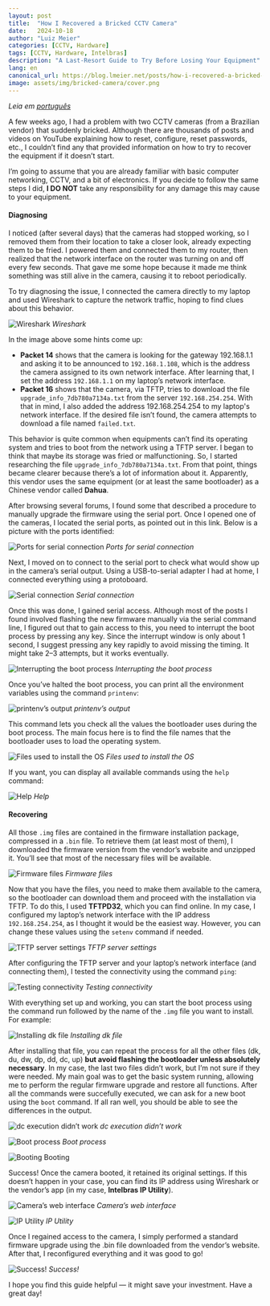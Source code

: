 ```yaml
---
layout:	post
title:	"How I Recovered a Bricked CCTV Camera"
date:	2024-10-18
author: "Luiz Meier"
categories: [CCTV, Hardware]
tags: [CCTV, Hardware, Intelbras]
description: "A Last-Resort Guide to Try Before Losing Your Equipment"
lang: en
canonical_url: https://blog.lmeier.net/posts/how-i-recovered-a-bricked-cctv-camera/
image: assets/img/bricked-camera/cover.png
---
```


*Leia em [português](https://blog.lmeier.net/posts/como-recuperei-uma-camera-cftv-brickada/)*

A few weeks ago, I had a problem with two CCTV cameras (from a Brazilian vendor) that suddenly bricked. Although there are thousands of posts and videos on YouTube explaining how to reset, configure, reset passwords, etc., I couldn’t find any that provided information on how to try to recover the equipment if it doesn’t start.

I’m going to assume that you are already familiar with basic computer networking, CCTV, and a bit of electronics. If you decide to follow the same steps I did, **I DO NOT** take any responsibility for any damage this may cause to your equipment.

#### Diagnosing

I noticed (after several days) that the cameras had stopped working, so I removed them from their location to take a closer look, already expecting them to be fried. I powered them and connected them to my router, then realized that the network interface on the router was turning on and off every few seconds. That gave me some hope because it made me think something was still alive in the camera, causing it to reboot periodically.

To try diagnosing the issue, I connected the camera directly to my laptop and used Wireshark to capture the network traffic, hoping to find clues about this behavior.

![Wireshark](assets/img/bricked-camera/wireshark.png)
*Wireshark*

In the image above some hints come up:

* **Packet 14** shows that the camera is looking for the gateway 192.168.1.1 and asking it to be announced to `192.168.1.108`, which is the address the camera assigned to its own network interface. After learning that, I set the address `192.168.1.1` on my laptop’s network interface.
* **Packet 16** shows that the camera, via TFTP, tries to download the file `upgrade_info_7db780a7134a.txt` from the server `192.168.254.254`. With that in mind, I also added the address 192.168.254.254 to my laptop's network interface.
If the desired file isn’t found, the camera attempts to download a file named `failed.txt`.

This behavior is quite common when equipments can’t find its operating system and tries to boot from the network using a TFTP server. I began to think that maybe its storage was fried or malfunctioning. So, I started researching the file `upgrade_info_7db780a7134a.txt`. From that point, things became clearer because there’s a lot of information about it. Apparently, this vendor uses the same equipment (or at least the same bootloader) as a Chinese vendor called **Dahua**.

After browsing several forums, I found some that described a procedure to manually upgrade the firmware using the serial port. Once I opened one of the cameras, I located the serial ports, as pointed out in this link. Below is a picture with the ports identified:

![Ports for serial connection](assets/img/bricked-camera/serial-ports.png)
*Ports for serial connection*

Next, I moved on to connect to the serial port to check what would show up in the camera’s serial output. Using a USB-to-serial adapter I had at home, I connected everything using a protoboard.

![Serial connection](assets/img/bricked-camera/serial-connection.png)
*Serial connection*

Once this was done, I gained serial access. Although most of the posts I found involved flashing the new firmware manually via the serial command line, I figured out that to gain access to this, you need to interrupt the boot process by pressing any key. Since the interrupt window is only about 1 second, I suggest pressing any key rapidly to avoid missing the timing. It might take 2–3 attempts, but it works eventually.

![Interrupting the boot process](assets/img/bricked-camera/interrupt-boot.png)
*Interrupting the boot process*

Once you’ve halted the boot process, you can print all the environment variables using the command `printenv`:

![printenv’s output](assets/img/bricked-camera/printenv-output.png)
*printenv’s output*

This command lets you check all the values the bootloader uses during the boot process. The main focus here is to find the file names that the bootloader uses to load the operating system.

![Files used to install the OS](assets/img/bricked-camera/os-files.png)
*Files used to install the OS*

If you want, you can display all available commands using the `help` command:

![Help](assets/img/bricked-camera/help.png)
*Help*

#### Recovering

All those `.img` files are contained in the firmware installation package, compressed in a `.bin` file. To retrieve them (at least most of them), I downloaded the firmware version from the vendor’s website and unzipped it. You’ll see that most of the necessary files will be available.

![Firmware files](assets/img/bricked-camera/firmware.png)
*Firmware files*

Now that you have the files, you need to make them available to the camera, so the bootloader can download them and proceed with the installation via TFTP. To do this, I used **TFTPD32**, which you can find online. In my case, I configured my laptop’s network interface with the IP address `192.168.254.254`, as I thought it would be the easiest way. However, you can change these values using the `setenv` command if needed.

![TFTP server settings](assets/img/bricked-camera/tftp-server.png)
*TFTP server settings*

After configuring the TFTP server and your laptop’s network interface (and connecting them), I tested the connectivity using the command `ping`:

![Testing connectivity](assets/img/bricked-camera/connectivity-tests.png)
*Testing connectivity*

With everything set up and working, you can start the boot process using the command run followed by the name of the `.img` file you want to install. For example:

![Installing dk file](assets/img/bricked-camera/installing-dk.png)
*Installing dk file*

After installing that file, you can repeat the process for all the other files (dk, du, dw, dp, dd, dc, up) **but avoid flashing the bootloader unless absolutely necessary**. In my case, the last two files didn’t work, but I’m not sure if they were needed. My main goal was to get the basic system running, allowing me to perform the regular firmware upgrade and restore all functions.
After all the commands were succefully executed, we can ask for a new boot using the `boot` command. If all ran well, you should be able to see the differences in the output.

![dc execution didn’t work](assets/img/bricked-camera/installing-dk.png)
*dc execution didn’t work*

![Boot process](assets/img/bricked-camera/boot.png)
*Boot process*

![Booting](assets/img/bricked-camera/starting.png)
Booting

Success! Once the camera booted, it retained its original settings. If this doesn’t happen in your case, you can find its IP address using Wireshark or the vendor’s app (in my case, **Intelbras IP Utility**).

![Camera’s web interface](assets/img/bricked-camera/cam-gui.png)
*Camera’s web interface*

![IP Utility](assets/img/bricked-camera/ip-utility.png)
*IP Utility*

Once I regained access to the camera, I simply performed a standard firmware upgrade using the .bin file downloaded from the vendor’s website. After that, I reconfigured everything and it was good to go!

![Success!](assets/img/bricked-camera/fireworks.gif)
*Success!*

I hope you find this guide helpful — it might save your investment. Have a great day!
